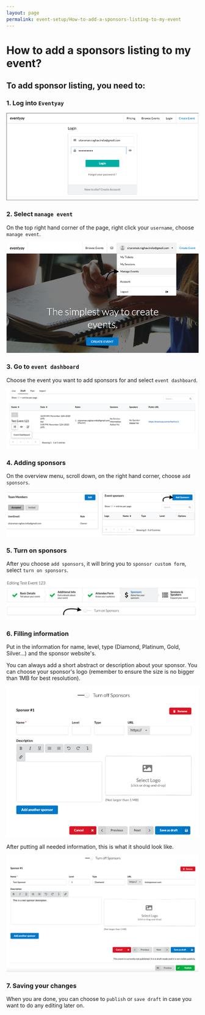 ```yaml
---
layout: page
permalink: event-setup/How-to-add-a-sponsors-listing-to-my-event
---
```


# How to add a sponsors listing to my event?


##  To add sponsor listing, you need to: 


### 1. Log into `Eventyay`


![Logging-in](/images/How-to-add-sponsors-listing-to-my-event-1.png)


### 2. Select `manage event`


On the top right hand corner of the page, right click your `username`, choose `manage event`. 


![Manage-event-dropdown](/images/How-to-add-sponsors-listing-to-my-event-2.png)


### 3. Go to `event dashboard`

Choose the event you want to add sponsors for and select `event dashboard`. 


![Clicking-event-dashboard](/images/How-to-add-sponsors-listing-to-my-event-3.png)


### 4. Adding sponsors


On the overview menu, scroll down, on the right hand corner, choose `add sponsors`. 


![Adding sponsors](/images/How-to-add-sponsors-listing-to-my-event-4.png)


### 5. Turn on sponsors


After you choose `add sponsors`, it will bring you to `sponsor custom form`, select `turn on sponsors`.


![Turn-on-sponsors](/images/How-to-add-sponsors-listing-to-my-event-5.png)



### 6. Filling information 


Put in the information for name, level, type (Diamond, Platinum, Gold, Silver...) and the sponsor website's. 


You can always add a short abstract or description about your sponsor. You can choose your sponsor's logo (remember to ensure the size is no bigger than 1MB for best resolution).


![Adding-Sponsor-information](/images/How-to-add-sponsors-listing-to-my-event-6.png)


After putting all needed information, this is what it should look like.


![After-adding-Sponsor-information](/images/How-to-add-sponsors-listing-to-my-event-7.png)


### 7. Saving your changes 


When you are done, you can choose to `publish` or `save draft` in case you want to do any editing later on. 
